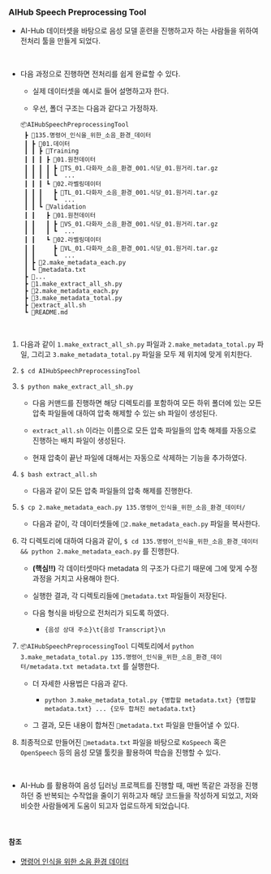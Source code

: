 ### AIHub Speech Preprocessing Tool

- AI-Hub 데이터셋을 바탕으로 음성 모델 훈련을 진행하고자 하는 사람들을 위하여 전처리 툴을 만들게 되었다.

<br/>

- 다음 과정으로 진행하면 전처리를 쉽게 완료할 수 있다.

  - 실제 데이터셋을 예시로 들어 설명하고자 한다.

  - 우선, 폴더 구조는 다음과 같다고 가정하자.
  
  ```
  📦AIHubSpeechPreprocessingTool
   ┣ 📂135.명령어_인식을_위한_소음_환경_데이터
   ┃ ┣ 📂01.데이터
   ┃ ┃ ┣ 📂Training
   ┃ ┃ ┃ ┣ 📂01.원천데이터
   ┃ ┃ ┃ ┃ ┣ 📄TS_01.다화자_소음_환경_001.식당_01.원거리.tar.gz
   ┃ ┃ ┃ ┃ ┗  ...
   ┃ ┃ ┃ ┗ 📂02.라벨링데이터
   ┃ ┃ ┃   ┣ 📄TL_01.다화자_소음_환경_001.식당_01.원거리.tar.gz
   ┃ ┃ ┃   ┗  ...
   ┃ ┃ ┗ 📂Validation
   ┃ ┃   ┣ 📂01.원천데이터
   ┃ ┃   ┃ ┣ 📄VS_01.다화자_소음_환경_001.식당_01.원거리.tar.gz
   ┃ ┃   ┃ ┗  ...
   ┃ ┃   ┗ 📂02.라벨링데이터
   ┃ ┃     ┣ 📄VL_01.다화자_소음_환경_001.식당_01.원거리.tar.gz
   ┃ ┃     ┗  ...
   ┃ ┣ 📄2.make_metadata_each.py
   ┃ ┗ 📄metadata.txt
   ┣ 📂...
   ┣ 📄1.make_extract_all_sh.py
   ┣ 📄2.make_metadata_each.py
   ┣ 📄3.make_metadata_total.py
   ┣ 📄extract_all.sh
   ┗ 📄README.md
  ```

<br/>

1. 다음과 같이 `1.make_extract_all_sh.py` 파일과 `2.make_metadata_total.py` 파일, 그리고 `3.make_metadata_total.py` 파일을 모두 제 위치에 맞게 위치한다.

2. `$ cd AIHubSpeechPreprocessingTool`

3. `$ python make_extract_all_sh.py`

    - 다음 커맨드를 진행하면 해당 디렉토리를 포함하여 모든 하위 폴더에 있는 모든 압축 파일들에 대하여 압축 해제할 수 있는 sh 파일이 생성된다.

    - `extract_all.sh` 이라는 이름으로 모든 압축 파일들의 압축 해제를 자동으로 진행하는 배치 파일이 생성된다.

    - 현재 압축이 끝난 파일에 대해서는 자동으로 삭제하는 기능을 추가하였다.

4. `$ bash extract_all.sh`

    - 다음과 같이 모든 압축 파일들의 압축 해제를 진행한다.

5. `$ cp 2.make_metadata_each.py 135.명령어_인식을_위한_소음_환경_데이터/`

    - 다음과 같이, 각 데이터셋들에 `📄2.make_metadata_each.py` 파일을 복사한다.

6. 각 디렉토리에 대하여 다음과 같이, `$ cd 135.명령어_인식을_위한_소음_환경_데이터 && python 2.make_metadata_each.py` 를 진행한다.

    - **(핵심!!)** 각 데이터셋마다 metadata 의 구조가 다르기 때문에 그에 맞게 수정 과정을 거치고 사용해야 한다.

    - 실행한 결과, 각 디렉토리들에 `📄metadata.txt` 파일들이 저장된다.
      
    - 다음 형식을 바탕으로 전처리가 되도록 하였다.
      - `{음성 상대 주소}\t{음성 Transcript}\n`

7. `📦AIHubSpeechPreprocessingTool` 디렉토리에서 `python 3.make_metadata_total.py 135.명령어_인식을_위한_소음_환경_데이터/metadata.txt metadata.txt` 를 실행한다.

    - 더 자세한 사용법은 다음과 같다.
      - `python 3.make_metadata_total.py {병합할 metadata.txt} {병합할 metadata.txt} ... {모두 합쳐진 metadata.txt}`

    - 그 결과, 모든 내용이 합쳐진 `📄metadata.txt` 파일을 만들어낼 수 있다.

8. 최종적으로 만들어진 `📄metadata.txt` 파일을 바탕으로 `KoSpeech` 혹은 `OpenSpeech` 등의 음성 모델 툴킷을 활용하여 학습을 진행할 수 있다.

<br/>

- AI-Hub 를 활용하여 음성 딥러닝 프로젝트를 진행할 때, 매번 똑같은 과정을 진행하던 중 반복되는 수작업을 줄이기 위하고자 해당 코드들을 작성하게 되었고, 저와 비슷한 사람들에게 도움이 되고자 업로드하게 되었습니다.

<br/>

#### 참조

- [명령어 인식을 위한 소음 환경 데이터](https://aihub.or.kr/aihubdata/data/view.do?currMenu=115&topMenu=100&aihubDataSe=realm&dataSetSn=71405)
